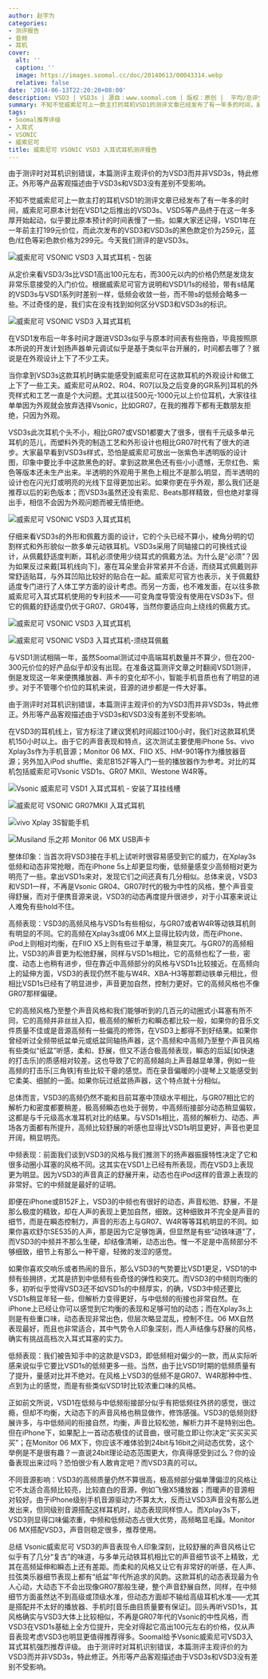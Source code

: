 ```yaml
---
author: 赵宇为
categories:
- 测评报告
- 音频
- 耳机
cover:
  alt: ''
  caption: ''
  image: https://images.soomal.cc/doc/20140613/00043314.webp
  relative: false
date: '2014-06-13T22:20:20+08:00'
description: VSD3 | VSD3s | 源自：www.soomal.com | 版权：原创 |  平均/总评分：09.26/935
summary: 不知不觉威索尼可上一款主打的耳机VSD1的测评文章已经发布了有一年多的时间，威索尼可原本计划在VSD1之后推出的VSD3、VSD5等产品终于在这一年多厚开始起动，似乎要比原本预计的时间表慢了一些。从定价来看VSD3s/3s比VSD1高出100元左右，而300元以内的价格仍然是发烧友非常乐意接受的入门价位。
tags:
- Soomal推荐评级
- 入耳式
- VSONIC
- 威索尼可
title: 威索尼可 VSONIC VSD3 入耳式耳机测评报告
---
```


由于测评时对耳机识别错误，本篇测评主观评价的为VSD3而并非VSD3s，特此修正。外形等产品客观描述由于VSD3s和VSD3没有差别不受影响。



不知不觉威索尼可上一款主打的耳机VSD1的测评文章已经发布了有一年多的时间，威索尼可原本计划在VSD1之后推出的VSD3s、VSD5等产品终于在这一年多厚开始起动，似乎要比原本预计的时间表慢了一些。如果大家还记得，VSD1年在一年前主打199元价位，而此次发布的VSD3和VSD3s的黑色款定价为259元，蓝色/红色等彩色款价格为299元。今天我们测评的是VSD3s。



![威索尼可 VSONIC VSD3 入耳式耳机 - 包装](https://images.soomal.cc/doc/20140603/00042931.webp)



从定价来看VSD3/3s比VSD1高出100元左右，而300元以内的价格仍然是发烧友非常乐意接受的入门价位。根据威索尼可官方说明和VSD1/1s的经验，带有s结尾的VSD3s与VSD1系列时差别一样，低频会收敛一些，而不带s的低频会略多一些。不过奇怪的是，我们实在没有找到如何区分VSD3和VSD3s的标识。



![威索尼可 VSONIC VSD3 入耳式耳机](https://images.soomal.cc/doc/20140603/00042933.webp)



在VSD1发布后一年多时间才跟进VSD3s似乎与原本时间表有些拖沓，毕竟按照原本所说的开发计划扬声器单元调试似乎是基于类似平台开展的，时间都去哪了？据说是在外观设计上下了不少工夫。



当你拿到VSD3s这款耳机时确实能感受到威索尼可在这款耳机的外观设计和做工上下了一些工夫。威索尼可从R02、R04、R07[以及之后变身的GR系列]耳机的外壳样式和工艺一直是个大问题。尤其以往500元-1000元以上价位耳机，大家往往单单因为外观就会放弃选择Vsonic，比如GR07，在我的推荐下都有无数朋友拒绝，只因为外观。



VSD3s此次耳机个头不小，相比GR07或VSD1都要大了很多，很有千元级多单元耳机的范儿，而塑料外壳的制造工艺和外形设计也相比GR07时代有了很大的进步。大家最早看到VSD3s样式，恐怕是威索尼可放出一张紫色半透明版的设计图，印象中要比手中这款黑色的好。拿到这款黑色还有些小小遗憾，无奈红色、紫色等版本还未生产出来。半透明的外观用于黑色上相比不是那么明显，而半透明的设计也在闪光灯或明亮的光线下显得更加出彩。如果你更在乎外观，那么我们还是推荐以后的彩色版本；而VSD3s虽然还没有索尼、Beats那样精致，但也绝对拿得出手，相信不会因为外观问题而被无情拒绝。



![威索尼可 VSONIC VSD3 入耳式耳机](https://images.soomal.cc/doc/20140603/00042933.webp)



仔细来看VSD3s的外形和佩戴方面的设计，它的个头已经不算小，棱角分明的切割样式和外形貌似一款多单元动铁耳机。VSD3s采用了同轴接口的可换线式设计，从佩戴舒适度判断，耳机必须使用少绕耳式的佩戴方法。为什么是“必须”？因为如果反过来戴[耳机线向下]，塞在耳朵里会非常紧并不合适，而绕耳式佩戴则非常舒适贴耳，与外耳凹陷比较好的贴合在一起。威索尼可官方也表示，关于佩戴舒适度专门进行了人体工学方面的设计考虑。而另一方面，也不难发面，在以往多款威索尼可入耳式耳机使用的专利技术――可变角度导管没有使用在VSD3s下。但它的佩戴的舒适度仍优于GR07、GR04等，当然你要适应向上绕线的佩戴方式。



![威索尼可 VSONIC VSD3 入耳式耳机](https://images.soomal.cc/doc/20140603/00042936_01.webp)



![威索尼可 VSONIC VSD3 入耳式耳机-须绕耳佩戴](https://images.soomal.cc/doc/20140603/00042941_01.webp)



与VSD1测试相隔一年，虽然Soomal测试过中高端耳机数量并不算少，但在200-300元价位的好产品似乎却没有出现。在准备这篇测评文章之时翻阅VSD1测评，倒是发现这一年来便携播放器、声卡的变化却不小，智能手机音质也有了明显的进步。对于不管哪个价位的耳机来说，音源的进步都是一件大好事。



由于测评时对耳机识别错误，本篇测评主观评价的为VSD3而并非VSD3s，特此修正。外形等产品客观描述由于VSD3s和VSD3没有差别不受影响。



在VSD3的耳机线上，官方标注了建议煲机时间超过100小时，我们对这款耳机煲机150小时以上。由于它的声音表现和特点，这次测试主要使用iPhone 5s、vivo Xplay3s作为手机音源；Monitor 06 MX、FIIO X5、HM-901等作为播放器音源；另外加入iPod shuffle、索尼B152F等入门一些的播放器作为参考。对比的耳机包括威索尼可Vsonic VSD1s、GR07 MKII、Westone W4R等。



![Vsonic 威索尼可 VSD1 入耳式耳机 - 安装了耳挂线槽](https://images.soomal.cc/doc/20130521/00031105_01.webp)



![威索尼可 VSONIC GR07MKII 入耳式耳机](https://images.soomal.cc/doc/20120629/00020698_01.webp)



![vivo Xplay 3S智能手机](https://images.soomal.cc/doc/20140121/00039805_01.webp)



![Musiland 乐之邦 Monitor 06 MX USB声卡](https://images.soomal.cc/doc/20131129/00037936_01.webp)



整体印象：当首次将VSD3接在手机上试听时很容易感受到它的威力，在Xplay3s低频和动态非常抢眼，而在iPhone 5s上却更显均衡，低频量感变少高频相对更为明亮了一些。拿出VSD1s来对，发现它们之间还真有几分相似。总体来说，VSD3和VSD1一样，不再是Vsonic GR04、GR07时代的极为中性的风格，整个声音变得舒展，而对于便携音源来说，VSD3的动态再度提升很进步，对于小耳塞来说让人难免有些hold不住。



高频表现：VSD3的高频风格与VSD1s有些相似，与GR07或者W4R等动铁耳机则有明显的不同。它的高频在Xplay3s或06 MX上显得比较内敛，而在iPhone、iPod上则相对均衡，在FIIO X5上则有些过于单薄，稍显突兀。与GR07的高频相比，VSD3的声音更为松弛舒展，同样与VSD1s相比，它的高频也松了一些，密度、动态上也稍有进步，但在靠近中高频部分的风格与VSD1s比较接近。在高频向上的延伸方面，VSD3的表现仍然不能与W4R、XBA-H3等那颗动铁单元相比，但相比VSD1s已经有了明显进步，声音更加自然，控制力更好。它的高频风格也不像GR07那样偏硬。



它的高频风格乃至整个声音风格和我们能够听到的几百元的动圈式小耳塞有所不同，它的高频并非丝丝入扣，极高频的解析力和瞬态都比较一般，如果你的音乐文件质量不佳或是音源高频有一些偏亮的修饰，在VSD3上都得不到好结果。如果你曾经听过全频带纸盆单元或纸盆同轴扬声器，这个高频和中高频乃至整个声音风格有些类似“纸盆”听感，柔和、舒展，但又不适合极高频表现，瞬态的后延[如快速的打击乐]的质感相对较差。这也导致了它的高频越向上声音越显单薄，例如一些高频的打击乐[三角铁]有些比较干瘪的感觉。而在录音偏暖的小提琴上又能感受到它柔美、细腻的一面。如果你玩过纸盆扬声器，这个特点就十分相似。



总体而言，VSD3的高频仍然不能和目前耳塞中顶级水平相比，与GR07相比它的解析力和密度都要稍差，极高频瞬态也处于弱势，中高频衔接部分动态稍显偏软，这都是与千元级高水准耳机对比的结果。与VSD1s相比，高频的解析力、动态、声场各方面都有所提升，高频比较舒展的听感也显得比VSD1s明显更好，声音也更显开阔，稍显明亮。



中频表现：前面我们谈到VSD3的风格与我们推测下的扬声器振膜特性决定了它和很多动圈小耳塞的风格不同。这其实在VSD1上已经有所表现，而在VSD3上表现更为明显。因为VSD3的声音真正的舒展开来，动态也在iPod这样的音源上表现的非常好。它的中频就是最好的证明。



即便在iPhone或B152F上，VSD3的中频也有很好的动态，声音松弛、舒展，不是那么极度的精致，却在人声的表现上更加自然，细致。这种细致并不完全是声音的细节，而是在瞬态控制力，声音的形态上与GR07、W4R等等耳机明显的不同。如果你喜欢舒尔SE535的人声，那是因为它足够饱满，但显然是有些“动铁味道”了，而VSD3的中频并不那么生硬，却结像清晰，动态出色。惟一不足是中高频部分不够细致，细节上有那么一种干瘪，轻微的发涩的感觉。



如果你喜欢交响乐或者热闹的音乐，那么VSD3的气势要比VSD1更足，VSD1的中频有些拥挤，尤其是挤到中低频有些奇怪的弹性和突兀。而VSD3的中频则均衡的多，初听似乎觉得VSD3还不如VSD1s的中频厚实，的确，VSD3中频还要比VSD1s稍显年轻一些，但解析力变得更好，与中低频的衔接也非常自然。在iPhone上已经让你可以感觉到它均衡的表现和足够可怕的动态；而在Xplay3s上则是有些重口味，动态表现非常出色，但层次略显混乱，控制不住。06 MX自然表现最好，而且也非常适合，其中气势令人印象深刻，而人声结像与舒展的风格，确实有挑战高档次入耳式耳塞的实力。



低频表现：我们被告知手中的这款是VSD3，即低频相对偏少的一款，而从实际听感来说似乎它要比VSD1s的低频更多一些。当然，由于比VSD1时期的低频质量有了提升，量感对比并不绝对。在风格上VSD3的低频不是GR07、W4R那种中性、点到为止的感觉，而是有些类似VSD1时比较浓重口味的风格。



正如前文所说，VSD1在低频与中低频衔接部分似乎有把低频往外挤的感觉，很过瘾，但却不均衡，大动态下的声音风格也稍显做作，修饰感强。VSD3的低频则舒展许多，与中低频间的衔接自然，均衡，声音比较松弛，解析力并不是特别出色。但在iPhone下，如果配上一首动态极佳的试音曲，很可能立即让你决定“买买买买买”；在Monitor 06 MX下，你应该不难体验到24bit与16bit之间动态优势，这个举例是不是很有趣？一直说24bit理论动态范围更大，你真得感受到过么？你的设备表现出来过吗？恐怕很少有人敢肯定吧？而VSD3真的可以。



不同音源影响：VSD3的高频质量仍然不算很高，极高频部分偏单薄偏涩的风格让它不太适合高频比较亮，比较直白的音源，例如飞傲X5播放器；而暖声的音源相对较好。由于iPhone级别手机音源驱动力不算太大，反而让VSD3声音没有那么迸发出来，但同级别音源搭配这样耳机时，动态表现同样惊人。而Xplay3s下，VSD3则显得口味偏浓重，中频和低频动态占很大优势，高频略显毛躁。Monitor 06 MX搭配VSD3，声音则稳定很多，推荐使用。

总结
Vsonic威索尼可 VSD3的声音表现令人印象深刻，比较舒展的声音风格让它似乎有了几分“复古”的味道，与多单元动铁耳机相比它的声音细节谈不上精致，尤其在高频延伸和瞬态上还有差距。而柔和的风格又让它有非常好的听感，在人声、拉弦类乐器细节表现上都有“纸盆”年代所追求的风韵。这款耳机的动态表现最为令人心动，大动态下不会出现像GR07那般生硬，整个声音舒展自然，同样，在中频细节方面虽然达不到高级或顶级水准，但动态方面却不输给高级耳机水准――尤其是搭配并不太好的播放器、手机时[音乐曲目质量要有保证]。回头再听VSD1s，其风格确实与VSD3大体上比较相似，不再是GR07年代的Vsonic的中性风格，而VSD3在VSD1s基础上全方位提升，完全对得起它高出100元左右的价格，仅从声音表现考虑VSD3也明显更值得推荐得多。Soomal给予Vsonic威索尼可VSD3入耳式耳机强烈推荐评级。
由于测评时对耳机识别错误，本篇测评主观评价的为VSD3而并非VSD3s，特此修正。外形等产品客观描述由于VSD3s和VSD3没有差别不受影响。